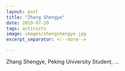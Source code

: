 ```yaml
---
layout: post
title: "Zhang Shengye"
date: 2019-07-20
tags: activists
image: images/zhangshengye.jpg
excerpt_separator: <!--more-->

---
```


Zhang Shengye, Peking University Student, ...
